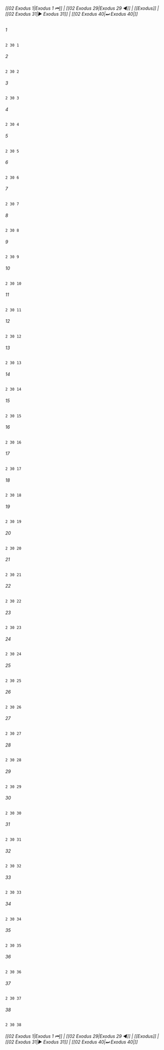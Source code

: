 
###### [[02 Exodus 1|Exodus 1 ⏮]] | [[02 Exodus 29|Exodus 29 ◀]] | [[Exodus]] | [[02 Exodus 31|▶ Exodus 31]] | [[02 Exodus 40|⏭ Exodus 40|]]

###### 1
``` verse
2 30 1 
```
###### 2
``` verse
2 30 2 
```
###### 3
``` verse
2 30 3 
```
###### 4
``` verse
2 30 4 
```
###### 5
``` verse
2 30 5 
```
###### 6
``` verse
2 30 6 
```
###### 7
``` verse
2 30 7 
```
###### 8
``` verse
2 30 8 
```
###### 9
``` verse
2 30 9 
```
###### 10
``` verse
2 30 10 
```
###### 11
``` verse
2 30 11 
```
###### 12
``` verse
2 30 12 
```
###### 13
``` verse
2 30 13 
```
###### 14
``` verse
2 30 14 
```
###### 15
``` verse
2 30 15 
```
###### 16
``` verse
2 30 16 
```
###### 17
``` verse
2 30 17 
```
###### 18
``` verse
2 30 18 
```
###### 19
``` verse
2 30 19 
```
###### 20
``` verse
2 30 20 
```
###### 21
``` verse
2 30 21 
```
###### 22
``` verse
2 30 22 
```
###### 23
``` verse
2 30 23 
```
###### 24
``` verse
2 30 24 
```
###### 25
``` verse
2 30 25 
```
###### 26
``` verse
2 30 26 
```
###### 27
``` verse
2 30 27 
```
###### 28
``` verse
2 30 28 
```
###### 29
``` verse
2 30 29 
```
###### 30
``` verse
2 30 30 
```
###### 31
``` verse
2 30 31 
```
###### 32
``` verse
2 30 32 
```
###### 33
``` verse
2 30 33 
```
###### 34
``` verse
2 30 34 
```
###### 35
``` verse
2 30 35 
```
###### 36
``` verse
2 30 36 
```
###### 37
``` verse
2 30 37 
```
###### 38
``` verse
2 30 38 
```

###### [[02 Exodus 1|Exodus 1 ⏮]] | [[02 Exodus 29|Exodus 29 ◀]] | [[Exodus]] | [[02 Exodus 31|▶ Exodus 31]] | [[02 Exodus 40|⏭ Exodus 40|]]

